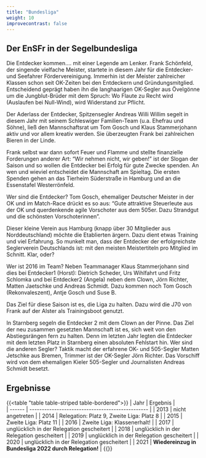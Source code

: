 ```yaml
---
title: "Bundesliga"
weight: 10
improvecontrast: false
---
```


## Der EnSFr in der Segelbundesliga
Die Entdecker kommen.... mit einer Legende am Lenker. Frank Schönfeld, der singende vielfache Meister, startete in diesem Jahr für die Entdecker- und Seefahrer Fördervereinigung. Immerhin ist der Meister zahlreicher Klassen schon seit OK­-Zeiten bei den Entdeckern und Gründungsmitglied. Entscheidend geprägt haben ihn die langhaarigen OK-­Segler aus Övelgönne um die Jungblut­-Brüder mit dem Spruch: Wo Flaute zu Recht wird (Auslaufen bei Null­-Wind), wird Widerstand zur Pflicht.

Der Aderlass der Entdecker, Spitzensegler Andreas Willi Willim segelt in diesem Jahr mit seinem Schleswiger Familien­-Team (u.a. Ehefrau und Söhne), ließ den Mannschaftsrat um Tom Gosch und Klaus Stammerjohann aktiv und vor allem kreativ werden. Sie überzeugten Frank bei zahlreichen Bieren in der Linde.

Frank selbst war dann sofort Feuer und Flamme und stellte finanzielle Forderungen anderer Art: “Wir nehmen nicht, wir geben!” ist der Slogan der Saison und so wollen die Entdecker bei Erfolg für gute Zwecke spenden. An wen und wieviel entscheidet die Mannschaft am Spieltag. Die ersten Spenden gehen an das Tierheim Süderstraße in Hamburg und an die Essenstafel Westerrönfeld.

Wer sind die Entdecker? Tom Gosch, ehemaliger Deutscher Meister in der OK und im Match­-Race drückt es so aus: “Gute attraktive Steuerleute aus der OK und querdenkende agile Vorschoter aus dem 505er. Dazu Strandgut und die schönsten Vorschoterinnen”.

Dieser kleine Verein aus Hamburg (knapp über 30 Mitglieder aus Norddeutschland) möchte die Etablierten ärgern. Dazu dient etwas Training und viel Erfahrung. So munkelt man, dass der Entdecker der erfolgreichste Seglerverein Deutschlands ist: mit den meisten Meistertiteln pro Mitglied im Schnitt. Klar, oder?

Wer ist 2016 im Team? Neben Teammanager Klaus Stammerjohann sind dies bei Entdecker1 (Horst): Dietrich Scheder, Urs Wihlfahrt und Fritz Schlomka und bei Entdecker2 (Angela) neben dem Clown, Jörn Richter, Matten Jaetschke und Andreas Schmidt. Dazu kommen noch Tom Gosch (Rekonvaleszent), Antje Gosch und Suse B.

Das Ziel für diese Saison ist es, die Liga zu halten. Dazu wird die J70 von Frank auf der Alster als Trainingsboot genutzt.

In Starnberg segeln die Entdecker 2 mit dem Clown an der Pinne. Das Ziel der neu zusammen gesetzten Mannschaft ist es, sich weit von den Abstiegsrängen fern zu halten. Denn im letzten Jahr legten die Entdecker mit dem letzten Platz in Starnberg einen absoluten Fehlstart hin. Wer sind die anderen Segler? Taktik macht der erfahrene OK- und 505-Segler Matten Jetschke aus Bremen, Trimmer ist der OK-­Segler Jörn Richter. Das Vorschiff wird von dem ehemaligen Kieler 505-Segler und Journalisten Andreas Schmidt besetzt.


## Ergebnisse


{{<table "table table-striped table-bordered">}}
| Jahr   | Ergebnis  |     
| ------ | ------------------------------------------------ |
| 2013   | nicht angetreten                                 |
| 2014   | Relegation: Platz 9,   Zweite Liga: Platz 8      |
| 2015   | Zweite Liga: Platz 11                            |
| 2016   | Zweite Liga: Klassenerhalt!                      |
| 2017   | unglücklich in der Relegation gescheitert        |
| 2018   | unglücklich in der Relegation gescheitert        |
| 2019   | unglücklich in der Relegation gescheitert        |
| 2020   | unglücklich in der Relegation gescheitert        |
| 2021   | **Wiedereinzug in Bundesliga 2022 durch Relegation!** | 
{{</table>}}